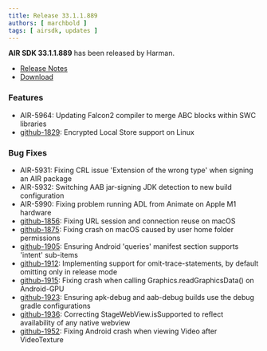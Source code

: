 ```yaml
---
title: Release 33.1.1.889
authors: [ marchbold ]
tags: [ airsdk, updates ]
---
```



**AIR SDK 33.1.1.889** has been released by Harman.  

- [Release Notes](https://airsdk.harman.com/api/versions/33.1.1.889/release-notes/Release_Notes_AIR_SDK_33.1.1.889.pdf)  
- [Download](https://airsdk.harman.com/download/33.1.1.889)  


### Features  

- AIR-5964: Updating Falcon2 compiler to merge ABC blocks within SWC libraries
- [github-1829](https://github.com/airsdk/Adobe-Runtime-Support/issues/): Encrypted Local Store support on Linux


### Bug Fixes    

- AIR-5931: Fixing CRL issue 'Extension of the wrong type' when signing an AIR package
- AIR-5932: Switching AAB jar-signing JDK detection to new build configuration
- AIR-5990: Fixing problem running ADL from Animate on Apple M1 hardware
- [github-1856](https://github.com/airsdk/Adobe-Runtime-Support/issues/1856): Fixing URL session and connection reuse on macOS
- [github-1875](https://github.com/airsdk/Adobe-Runtime-Support/issues/1875): Fixing crash on macOS caused by user home folder permissions
- [github-1905](https://github.com/airsdk/Adobe-Runtime-Support/issues/1905): Ensuring Android 'queries' manifest section supports 'intent' sub-items
- [github-1912](https://github.com/airsdk/Adobe-Runtime-Support/issues/1912): Implementing support for omit-trace-statements, by default omitting only in release mode
- [github-1915](https://github.com/airsdk/Adobe-Runtime-Support/issues/1915): Fixing crash when calling Graphics.readGraphicsData() on Android-GPU
- [github-1923](https://github.com/airsdk/Adobe-Runtime-Support/issues/1923): Ensuring apk-debug and aab-debug builds use the debug gradle configurations
- [github-1936](https://github.com/airsdk/Adobe-Runtime-Support/issues/1936): Correcting StageWebView.isSupported to reflect availability of any native webview
- [github-1952](https://github.com/airsdk/Adobe-Runtime-Support/issues/1952): Fixing Android crash when viewing Video after VideoTexture